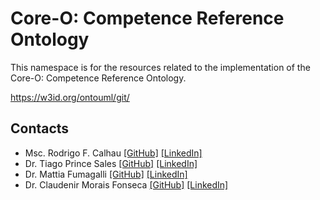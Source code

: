 # Core-O: Competence Reference Ontology

This namespace is for the resources related to the implementation of the Core-O: Competence Reference Ontology.

https://w3id.org/ontouml/git/

## Contacts

- Msc. Rodrigo F. Calhau [[GitHub]](https://github.com/rfcalhau) [[LinkedIn]](https://www.linkedin.com/in/rodrigo-f-calhau-a6663776/)
- Dr. Tiago Prince Sales [[GitHub]](https://github.com/tgoprince) [[LinkedIn]](https://www.linkedin.com/in/tiago-sales/)
- Dr. Mattia Fumagalli [[GitHub]](https://github.com/Matt-81) [[LinkedIn]](https://www.linkedin.com/in/mattiafumagalli/)
- Dr. Claudenir Morais Fonseca [[GitHub]](https://github.com/claudenirmf) [[LinkedIn]](https://www.linkedin.com/in/claudenir-fonseca-52b251216/)
